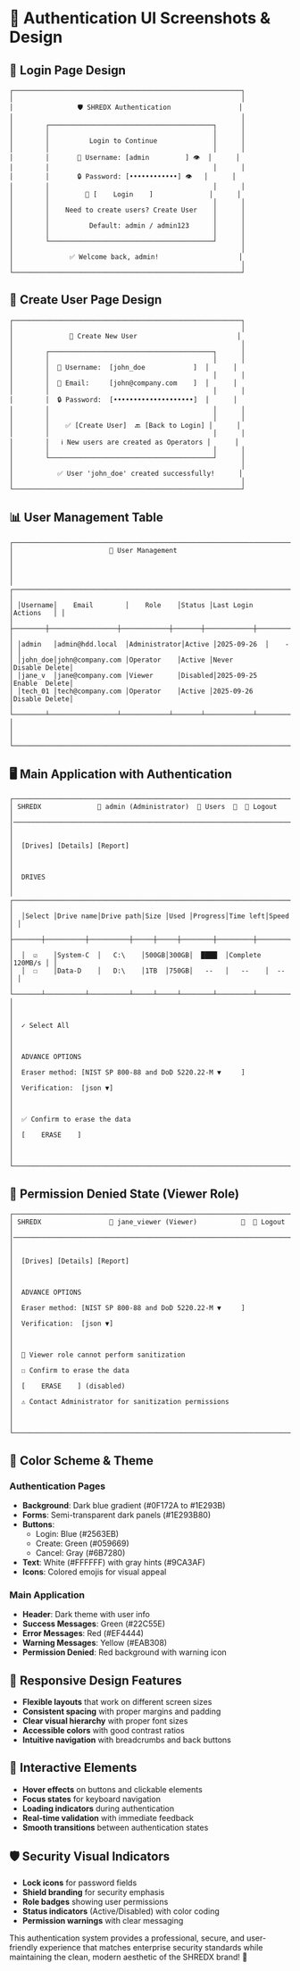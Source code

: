 # 🎨 Authentication UI Screenshots & Design

## 📱 **Login Page Design**

```
┌─────────────────────────────────────────────────────────┐
│                                                         │
│                🛡️ SHREDX Authentication                 │
│                                                         │
│        ┌─────────────────────────────────────────┐      │
│        │                                         │      │
│        │          Login to Continue              │      │
│        │                                         │      │
│        │       👤 Username: [admin         ] 👁  │      │
│        │                                         │      │
│        │       🔒 Password: [••••••••••••] 👁   │      │
│        │                                         │      │
│        │         🚀 [    Login    ]              │      │
│        │                                         │      │
│        │    Need to create users? Create User    │      │
│        │                                         │      │
│        │          Default: admin / admin123      │      │
│        │                                         │      │
│        └─────────────────────────────────────────┘      │
│                                                         │
│              ✅ Welcome back, admin!                    │
│                                                         │
└─────────────────────────────────────────────────────────┘
```

## 👥 **Create User Page Design**

```
┌─────────────────────────────────────────────────────────┐
│                                                         │
│              👥 Create New User                         │
│                                                         │
│        ┌─────────────────────────────────────────┐      │
│        │                                         │      │
│        │  👤 Username:  [john_doe            ]  │      │
│        │                                         │      │
│        │  📧 Email:     [john@company.com    ]  │      │
│        │                                         │      │
│        │  🔒 Password:  [••••••••••••••••••••]  │      │
│        │                                         │      │
│        │                                         │      │
│        │    ✅ [Create User]  🔙 [Back to Login] │      │
│        │                                         │      │
│        │   ℹ️ New users are created as Operators │      │
│        │                                         │      │
│        └─────────────────────────────────────────┘      │
│                                                         │
│           ✅ User 'john_doe' created successfully!      │
│                                                         │
└─────────────────────────────────────────────────────────┘
```

## 📊 **User Management Table**

```
┌────────────────────────────────────────────────────────────────────────────┐
│                        👥 User Management                                  │
│                                                                            │
│ ┌────────────────────────────────────────────────────────────────────────┐ │
│ │Username│    Email        │    Role    │Status │Last Login  │Actions   │ │
│ ├────────┼─────────────────┼────────────┼───────┼────────────┼──────────┤ │
│ │admin   │admin@hdd.local  │Administrator│Active │2025-09-26  │    -     │ │
│ │john_doe│john@company.com │Operator    │Active │Never       │Disable Delete│
│ │jane_v  │jane@company.com │Viewer      │Disabled│2025-09-25  │Enable  Delete│
│ │tech_01 │tech@company.com │Operator    │Active │2025-09-26  │Disable Delete│
│ └────────┴─────────────────┴────────────┴───────┴────────────┴──────────┘ │
│                                                                            │
└────────────────────────────────────────────────────────────────────────────┘
```

## 🖥️ **Main Application with Authentication**

```
┌────────────────────────────────────────────────────────────────────────────┐
│ SHREDX              👤 admin (Administrator)  👥 Users  🔄  🚪 Logout     │
│────────────────────────────────────────────────────────────────────────────│
│                                                                            │
│  [Drives] [Details] [Report]                                               │
│                                                                            │
│  DRIVES                                                                    │
│  ┌──────────────────────────────────────────────────────────────────────┐ │
│  │Select │Drive name│Drive path│Size │Used │Progress│Time left│Speed   │ │
│  ├───────┼──────────┼──────────┼─────┼─────┼────────┼─────────┼────────┤ │
│  │  ☑    │System-C  │   C:\    │500GB│300GB│  ████  │Complete │120MB/s │ │
│  │  ☐    │Data-D    │   D:\    │1TB  │750GB│   --   │   --    │  --    │ │
│  └───────┴──────────┴──────────┴─────┴─────┴────────┴─────────┴────────┘ │
│                                                                            │
│  ✓ Select All                                                              │
│                                                                            │
│  ADVANCE OPTIONS                                                           │
│  Eraser method: [NIST SP 800-88 and DoD 5220.22-M ▼     ]                │
│  Verification:  [json ▼]                                                  │
│                                                                            │
│  ✅ Confirm to erase the data                                              │
│  [    ERASE    ]                                                           │
│                                                                            │
└────────────────────────────────────────────────────────────────────────────┘
```

## 🚫 **Permission Denied State (Viewer Role)**

```
┌────────────────────────────────────────────────────────────────────────────┐
│ SHREDX                 👤 jane_viewer (Viewer)           🔄  🚪 Logout     │
│────────────────────────────────────────────────────────────────────────────│
│                                                                            │
│  [Drives] [Details] [Report]                                               │
│                                                                            │
│  ADVANCE OPTIONS                                                           │
│  Eraser method: [NIST SP 800-88 and DoD 5220.22-M ▼     ]                │
│  Verification:  [json ▼]                                                  │
│                                                                            │
│  🚫 Viewer role cannot perform sanitization                               │
│  ☐ Confirm to erase the data                                              │
│  [    ERASE    ] (disabled)                                               │
│  ⚠ Contact Administrator for sanitization permissions                      │
│                                                                            │
└────────────────────────────────────────────────────────────────────────────┘
```

## 🎨 **Color Scheme & Theme**

### **Authentication Pages**
- **Background**: Dark blue gradient (#0F172A to #1E293B)
- **Forms**: Semi-transparent dark panels (#1E293B80)
- **Buttons**: 
  - Login: Blue (#2563EB)
  - Create: Green (#059669)  
  - Cancel: Gray (#6B7280)
- **Text**: White (#FFFFFF) with gray hints (#9CA3AF)
- **Icons**: Colored emojis for visual appeal

### **Main Application**
- **Header**: Dark theme with user info
- **Success Messages**: Green (#22C55E)
- **Error Messages**: Red (#EF4444)
- **Warning Messages**: Yellow (#EAB308)
- **Permission Denied**: Red background with warning icon

## 📱 **Responsive Design Features**

- **Flexible layouts** that work on different screen sizes
- **Consistent spacing** with proper margins and padding  
- **Clear visual hierarchy** with proper font sizes
- **Accessible colors** with good contrast ratios
- **Intuitive navigation** with breadcrumbs and back buttons

## 🔧 **Interactive Elements**

- **Hover effects** on buttons and clickable elements
- **Focus states** for keyboard navigation
- **Loading indicators** during authentication
- **Real-time validation** with immediate feedback
- **Smooth transitions** between authentication states

## 🛡️ **Security Visual Indicators**

- **Lock icons** for password fields
- **Shield branding** for security emphasis
- **Role badges** showing user permissions
- **Status indicators** (Active/Disabled) with color coding
- **Permission warnings** with clear messaging

This authentication system provides a professional, secure, and user-friendly experience that matches enterprise security standards while maintaining the clean, modern aesthetic of the SHREDX brand! 🎉